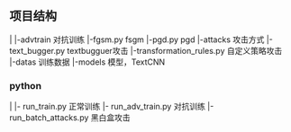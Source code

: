 
## 项目结构

|
|-advtrain                          对抗训练
    |-fgsm.py                       fsgm
    |-pgd.py                        pgd
|-attacks                           攻击方式
    |-text_bugger.py                textbugguer攻击
    |-transformation_rules.py       自定义策略攻击         
|-datas                             训练数据
|-models                            模型，TextCNN

### python
|
|- run_train.py  正常训练
|- run_adv_train.py  对抗训练
|- run_batch_attacks.py 黑白盒攻击

